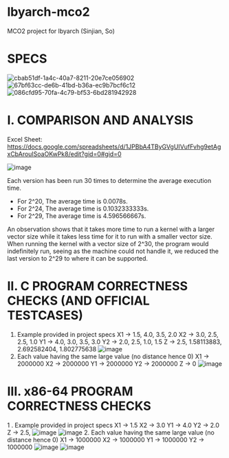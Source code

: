 # lbyarch-mco2
MCO2 project for lbyarch (Sinjian, So)

# SPECS
![cbab51df-1a4c-40a7-8211-20e7ce056902](https://github.com/user-attachments/assets/88898778-90e3-4293-978c-de77933955c6)
![67bf63cc-de6b-41bd-b36a-ec9b7bcf6c12](https://github.com/user-attachments/assets/b31389bd-e10a-4651-acf4-801acfbdf483)
![086cfd95-70fa-4c79-bf53-6bd281942928](https://github.com/user-attachments/assets/60b7862f-89ae-4818-88d4-4700c6ddbe64)

# I. COMPARISON AND ANALYSIS

Excel Sheet: https://docs.google.com/spreadsheets/d/1JPBbA4TByGVgUIVufFvhg9etAgxCbArouISoaOKwPk8/edit?gid=0#gid=0

![image](https://github.com/user-attachments/assets/445cf748-4c77-4cca-9418-0cb1c59f9ca7)

Each version has been run 30 times to determine the average execution time.

- For 2^20, The average time is 0.0078s.
- For 2^24, The average time is 0.1032333333s.
- For 2^29, The average time is 4.596566667s.

An observation shows that it takes more time to run a kernel with a larger vector size while it takes less time for it to run with a smaller vector size. When running the kernel with a vector size of 2^30, the program would indefinitely run, seeing as the machine could not handle it, we reduced the last version to 2^29 to where it can be supported.

# II. C PROGRAM CORRECTNESS CHECKS (AND OFFICIAL TESTCASES)
  1. Example provided in project specs
    X1 -> 1.5, 4.0, 3.5, 2.0
    X2 -> 3.0, 2.5, 2.5, 1.0
    Y1 -> 4.0, 3.0, 3.5, 3.0
    Y2 -> 2.0, 2.5, 1.0, 1.5
    Z -> 2.5, 1.58113883, 2.692582404, 1.802775638
    ![image](https://github.com/user-attachments/assets/5ae94756-59c4-4c2f-9ac3-6eb34bd7ad5b)
  2. Each value having the same large value (no distance hence 0)
  	X1 -> 2000000
    X2 -> 2000000
    Y1 -> 2000000
    Y2 -> 2000000
    Z -> 0
    ![image](https://github.com/user-attachments/assets/f9aa8036-bb90-48b4-841e-93a9f55bf2d3)

# III. x86-64 PROGRAM CORRECTNESS CHECKS
  1 . Example provided in project specs
    X1 -> 1.5
    X2 -> 3.0
    Y1 -> 4.0
    Y2 -> 2.0
    Z -> 2.5,
    ![image](https://github.com/user-attachments/assets/7721ba01-013c-4292-80a8-c9a486e0fac1)
    ![image](https://github.com/user-attachments/assets/9881a4f5-ccd1-45ff-ab06-b1b24791729a)
  2. Each value having the same large value (no distance hence 0)
    X1 -> 1000000
    X2 -> 1000000
    Y1 -> 1000000
    Y2 -> 1000000
    ![image](https://github.com/user-attachments/assets/75524394-9760-4eb9-8694-259d784d5960)
    ![image](https://github.com/user-attachments/assets/39e20ea0-4610-48a3-9ee1-dd9109b2a25a)

